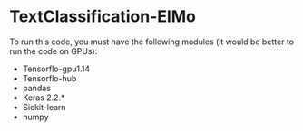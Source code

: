 # TextClassification-ElMo

To run this code, you must have the following modules (it would be better to run the code on GPUs): <br />
* Tensorflo-gpu1.14 <br />
* Tensorflo-hub <br />
* pandas <br />
* Keras 2.2.* <br />
* Sickit-learn <br />
* numpy <br />

